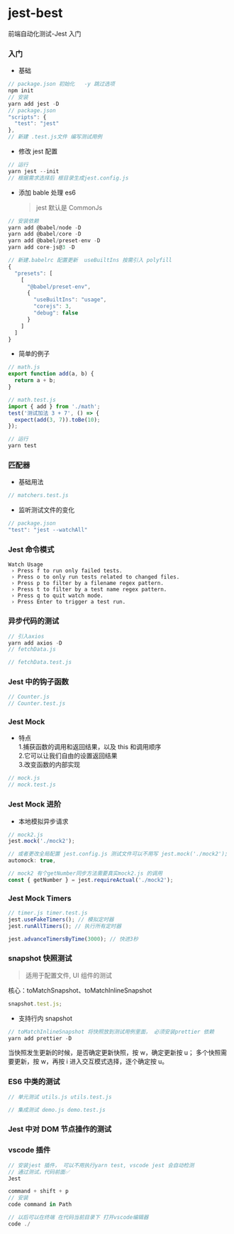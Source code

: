 # jest-best

前端自动化测试-Jest 入门

### 入门

- 基础

```javascript
// package.json 初始化   -y 跳过选项
npm init
// 安装
yarn add jest -D
// package.json
"scripts": {
  "test": "jest"
},
// 新建 .test.js文件 编写测试用例
```

- 修改 jest 配置

```javascript
// 运行
yarn jest --init
// 根据需求选择后 根目录生成jest.config.js
```

- 添加 bable 处理 es6
  > jest 默认是 CommonJs

```javascript
// 安装依赖
yarn add @babel/node -D
yarn add @babel/core -D
yarn add @babel/preset-env -D
yarn add core-js@3 -D

// 新建.babelrc 配置更新  useBuiltIns 按需引入 polyfill
{
  "presets": [
    [
      "@babel/preset-env",
      {
        "useBuiltIns": "usage",
        "corejs": 3,
        "debug": false
      }
    ]
  ]
}
```

- 简单的例子

```javascript
// math.js
export function add(a, b) {
  return a + b;
}

// math.test.js
import { add } from './math';
test('测试加法 3 + 7', () => {
  expect(add(3, 7)).toBe(10);
});

// 运行
yarn test
```

### 匹配器

- 基础用法

```javascript
// matchers.test.js
```

- 监听测试文件的变化

```javascript
// package.json
"test": "jest --watchAll"
```

### Jest 命令模式

```
Watch Usage
 › Press f to run only failed tests.
 › Press o to only run tests related to changed files.
 › Press p to filter by a filename regex pattern.
 › Press t to filter by a test name regex pattern.
 › Press q to quit watch mode.
 › Press Enter to trigger a test run.
```

### 异步代码的测试

```javascript
// 引入axios
yarn add axios -D
// fetchData.js

// fetchData.test.js
```

### Jest 中的钩子函数

```javascript
// Counter.js
// Counter.test.js
```

### Jest Mock

- 特点  
  1.捕获函数的调用和返回结果，以及 this 和调用顺序  
  2.它可以让我们自由的设置返回结果  
  3.改变函数的内部实现

```javascript
// mock.js
// mock.test.js
```

### Jest Mock 进阶

- 本地模拟异步请求

```javascript
// mock2.js
jest.mock('./mock2');

// 或者更改全局配置 jest.config.js 测试文件可以不用写 jest.mock('./mock2');
automock: true,

// mock2 有个getNumber同步方法需要真实mock2.js 的调用
const { getNumber } = jest.requireActual('./mock2');
```

### Jest Mock Timers

```javascript
// timer.js timer.test.js
jest.useFakeTimers(); // 模拟定时器
jest.runAllTimers(); // 执行所有定时器

jest.advanceTimersByTime(3000); // 快进3秒
```

### snapshot 快照测试

> 适用于配置文件, UI 组件的测试

核心：toMatchSnapshot、toMatchInlineSnapshot

```javascript
snapshot.test.js;
```

- 支持行内 snapshot

```javascript
// toMatchInlineSnapshot 将快照放到测试用例里面， 必须安装prettier 依赖
yarn add prettier -D

```

当快照发生更新的时候，是否确定更新快照，按 w，确定更新按 u；
多个快照需要更新，按 w，再按 i 进入交互模式选择，逐个确定按 u。

### ES6 中类的测试

```javascript
// 单元测试 utils.js utils.test.js

// 集成测试 demo.js demo.test.js
```

### Jest 中对 DOM 节点操作的测试

### vscode 插件

```javascript
// 安装jest 插件， 可以不用执行yarn test, vscode jest 会自动检测
// 通过测试，代码前面✅
Jest

command + shift + p
// 安装
code command in Path

// 以后可以在终端 在代码当前目录下 打开vscode编辑器
code ./
```
